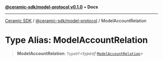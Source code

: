 [**@ceramic-sdk/model-protocol v0.1.0**](../README.md) • **Docs**

***

[Ceramic SDK](../../../README.md) / [@ceramic-sdk/model-protocol](../README.md) / ModelAccountRelation

# Type Alias: ModelAccountRelation

> **ModelAccountRelation**: `TypeOf`\<*typeof* [`ModelAccountRelation`](../variables/ModelAccountRelation.md)\>

